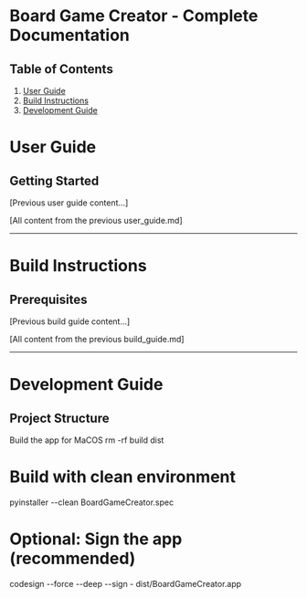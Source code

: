 # Board Game Creator - Complete Documentation

## Table of Contents
1. [User Guide](#user-guide)
2. [Build Instructions](#build-instructions)
3. [Development Guide](#development-guide)

# User Guide

## Getting Started
[Previous user guide content...]

[All content from the previous user_guide.md]

---

# Build Instructions

## Prerequisites
[Previous build guide content...]

[All content from the previous build_guide.md]

---

# Development Guide

## Project Structure

Build the app for MaCOS
rm -rf build dist

# Build with clean environment
pyinstaller --clean BoardGameCreator.spec

# Optional: Sign the app (recommended)
codesign --force --deep --sign - dist/BoardGameCreator.app